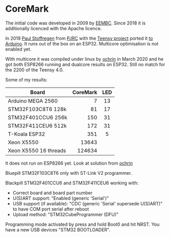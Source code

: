 # CoreMark

The initial code was developed in 2009 by [EEMBC](https://github.com/eembc/coremark). Since 2018 it is additionally licenced with the Apache licence.

In 2019 [Paul Stoffregen](https://github.com/PaulStoffregen) from [PJRC](https://www.pjrc.com/) with the [Teensy project](https://www.pjrc.com/teensy/) ported it [to Arduino](https://github.com/PaulStoffregen/CoreMark). It runs out of the box on an ESP32. Multicore optimisation is not enabled yet.

With multicore it was compiled under linux by [ochrin](https://github.com/ochrin/coremark) in March 2020 and he got both ESP8266 running and dualcore results on ESP32. Still no match for the 2200 of the Teensy 4.0.

Some of my results:

| Board                  | CoreMark | LED |
| ---------------------- | -------: | :-: |
| Arduino MEGA 2560      |        7 |  13 |
| STM32F103C8T6 128k     |       81 |  17 |
| STM32F401CCU6 256k     |      150 |  31 |
| STM32F411CEU6 512k     |      172 |  31 |
| T-Koala ESP32          |      351 |   5 |
| Xeon X5550             |    13643 |     |
| Xeon X5550 16 threads  |   124634 |     |

It does not run on ESP8266 yet. Look at solution from [ochrin](https://github.com/ochrin/coremark)

Bluepill STM32F103C8T6 only with ST-Link V2 programmer.

Blackpill STM32F401CCU6 and STM32F411CEU6 working with:
- Correct board and board part number
- U(S)ART support: "Enabled (generic 'Serial')"
- USB support (if available): "CDC (generic 'Serial' supersede U(S)ART)" to have COM port serial after reboot
- Upload method: "STM32CubeProgrammer (DFU)"

Programming mode activated by press and hold Boot0 and hit NRST. You have a new USB devices "STM32 BOOTLOADER".
